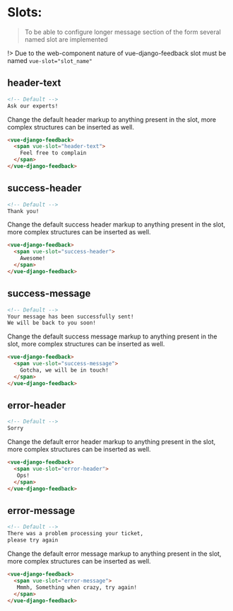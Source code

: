 # Slots:

> To be able to configure longer message section of the form several named slot are implemented

!> Due to the web-component nature of vue-django-feedback slot must be named `vue-slot="slot_name"`

## header-text
```html
<!-- Default -->
Ask our experts!
```

Change the default header markup to anything present in the slot, more complex structures can be inserted as well.

```html
<vue-django-feedback>
  <span vue-slot="header-text">
    Feel free to complain
  </span>
</vue-django-feedback>
```

## success-header

```html
<!-- Default -->
Thank you!
```

Change the default success header markup to anything present in the slot, more complex structures can be inserted as well.

```html
<vue-django-feedback>
  <span vue-slot="success-header">
    Awesome!
  </span>
</vue-django-feedback>
```

## success-message
```html
<!-- Default -->
Your message has been successfully sent!
We will be back to you soon!
```

Change the default success message markup to anything present in the slot, more complex structures can be inserted as well.

```html
<vue-django-feedback>
  <span vue-slot="success-message">
    Gotcha, we will be in touch!
  </span>
</vue-django-feedback>
```

## error-header
```html
<!-- Default -->
Sorry
```

Change the default error header markup to anything present in the slot, more complex structures can be inserted as well.

```html
<vue-django-feedback>
  <span vue-slot="error-header">
   Ops!
  </span>
</vue-django-feedback>
```

## error-message
```html
<!-- Default -->
There was a problem processing your ticket,
please try again
```

Change the default error message markup to anything present in the slot, more complex structures can be inserted as well.

```html
<vue-django-feedback>
  <span vue-slot="error-message">
   Mmmh, Something when crazy, try again!
  </span>
</vue-django-feedback>
```
